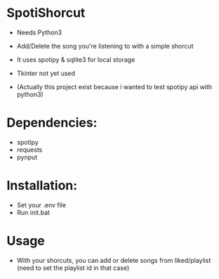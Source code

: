 # SpotiShorcut
- Needs Python3
- Add/Delete the song you're listening to with a simple shorcut


- It uses spotipy & sqlite3 for local storage
- Tkinter not yet used
- (Actually this project exist because i wanted to test spotipy api with python3)
# Dependencies:
- spotipy
- requests
- pynput

# Installation:
* Set your .env file
* Run init.bat

# Usage
* With your shorcuts, you can add or delete songs from liked/playlist (need to set the playlist id in that case)
